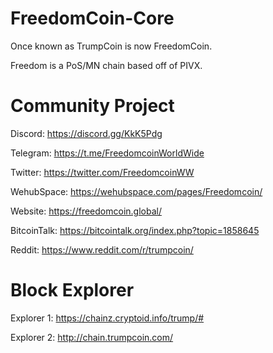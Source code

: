 # FreedomCoin-Core
Once known as TrumpCoin is now FreedomCoin.

Freedom is a PoS/MN chain based off of PIVX.

# Community Project
Discord: https://discord.gg/KkK5Pdg

Telegram: https://t.me/FreedomcoinWorldWide

Twitter: https://twitter.com/FreedomcoinWW

WehubSpace: https://wehubspace.com/pages/Freedomcoin/

Website: https://freedomcoin.global/

BitcoinTalk: https://bitcointalk.org/index.php?topic=1858645

Reddit: https://www.reddit.com/r/trumpcoin/


# Block Explorer
Explorer 1: https://chainz.cryptoid.info/trump/#

Explorer 2: http://chain.trumpcoin.com/
